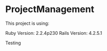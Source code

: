# ProjectManagement

This project is using:

Ruby Version: 2.2.4p230
Rails Version: 4.2.5.1

Testing
